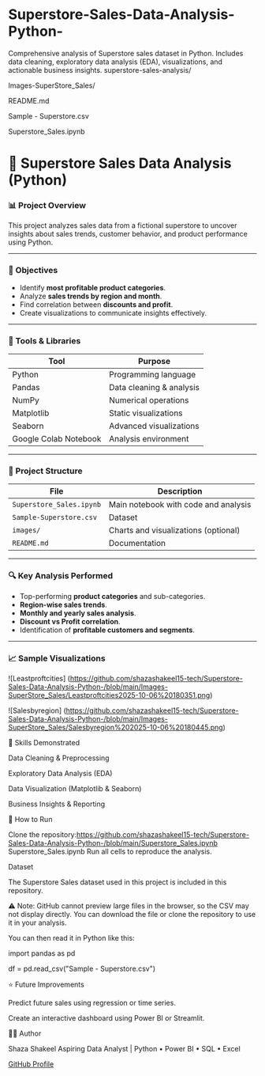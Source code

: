 # Superstore-Sales-Data-Analysis-Python-
Comprehensive analysis of Superstore sales dataset in Python. Includes data cleaning, exploratory data analysis (EDA), visualizations, and actionable business insights.
superstore-sales-analysis/

Images-SuperStore_Sales/

README.md

Sample - Superstore.csv

Superstore_Sales.ipynb


# 🛒 Superstore Sales Data Analysis (Python)

### 📊 Project Overview
This project analyzes sales data from a fictional superstore to uncover insights about sales trends, customer behavior, and product performance using Python.

---

### 🎯 Objectives
- Identify **most profitable product categories**.  
- Analyze **sales trends by region and month**.  
- Find correlation between **discounts and profit**.  
- Create visualizations to communicate insights effectively.

---

### 🧰 Tools & Libraries
| Tool | Purpose |
|------|----------|
| Python | Programming language |
| Pandas | Data cleaning & analysis |
| NumPy | Numerical operations |
| Matplotlib | Static visualizations |
| Seaborn | Advanced visualizations |
| Google Colab Notebook | Analysis environment |

---

### 📂 Project Structure
| File | Description |
|------|-------------|
| `Superstore_Sales.ipynb` | Main notebook with code and analysis |
| `Sample-Superstore.csv` | Dataset |
| `images/` | Charts and visualizations (optional) |
| `README.md` | Documentation |

---

### 🔍 Key Analysis Performed
- Top-performing **product categories** and sub-categories.  
- **Region-wise sales trends**.  
- **Monthly and yearly sales analysis**.  
- **Discount vs Profit correlation**.  
- Identification of **profitable customers and segments**.

---

### 📈 Sample Visualizations
![Leastproftcities] (https://github.com/shazashakeel15-tech/Superstore-Sales-Data-Analysis-Python-/blob/main/Images-SuperStore_Sales/Leastproftcities2025-10-06%20180351.png)

![Salesbyregion] (https://github.com/shazashakeel15-tech/Superstore-Sales-Data-Analysis-Python-/blob/main/Images-SuperStore_Sales/Salesbyregion%202025-10-06%20180445.png)

🧠 Skills Demonstrated

Data Cleaning & Preprocessing

Exploratory Data Analysis (EDA)

Data Visualization (Matplotlib & Seaborn)

Business Insights & Reporting

🚀 How to Run

Clone the repository:https://github.com/shazashakeel15-tech/Superstore-Sales-Data-Analysis-Python-/blob/main/Superstore_Sales.ipynb  
Superstore_Sales.ipynb
Run all cells to reproduce the analysis.

Dataset

The Superstore Sales dataset used in this project is included in this repository.

⚠️ Note: GitHub cannot preview large files in the browser, so the CSV may not display directly.
You can download the file or clone the repository to use it in your analysis.

You can then read it in Python like this:

import pandas as pd

df = pd.read_csv("Sample - Superstore.csv")


⭐ Future Improvements

Predict future sales using regression or time series.

Create an interactive dashboard using Power BI or Streamlit.

👩‍💻 Author

Shaza Shakeel
Aspiring Data Analyst | Python • Power BI • SQL • Excel

[GitHub Profile](https://github.com/shazashakeel15-tech)
